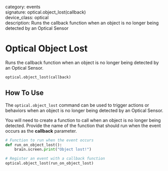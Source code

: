 category: events  
signature: optical.object_lost(callback)   
device_class: optical  
description: Runs the callback function when an object is no longer being detected by an Optical Sensor  

# Optical Object Lost

Runs the callback function when an object is no longer being detected by an Optical Sensor.

```python
optical.object_lost(callback)
```

## How To Use

The `optical.object_lost` command can be used to trigger actions or behaviors when an object is no longer being detected by an Optical Sensor.

You will need to create a function to call when an object is no longer being detected. Provide the name of the function that should run when the event occurs as the **callback** parameter.

```python
# Function to run when the event occurs
def run_on_object_lost():
    brain.screen.print("Object lost!")

# Register an event with a callback function
optical.object_lost(run_on_object_lost)
```

<advanced>
</advanced>







